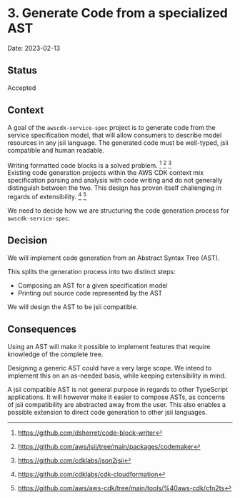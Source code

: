 # 3. Generate Code from a specialized AST

Date: 2023-02-13

## Status

Accepted

## Context

A goal of the `awscdk-service-spec` project is to generate code from the service specification model,
that will allow consumers to describe model resources in any jsii language.
The generated code must be well-typed, jsii compatible and human readable.

Writing formatted code blocks is a solved problem. [^code-block-writer] [^codemaker] [^json2jsii]\
Existing code generation projects within the AWS CDK context mix specification parsing and analysis with code writing and do not generally distinguish between the two.
This design has proven itself challenging in regards of extensibility.
 [^cdk-cloudformation] [^cfn2ts]

We need to decide how we are structuring the code generation process for `awscdk-service-spec`.

## Decision

We will implement code generation from an Abstract Syntax Tree (AST).

This splits the generation process into two distinct steps:

- Composing an AST for a given specification model
- Printing out source code represented by the AST

We will design the AST to be jsii compatible.

## Consequences

Using an AST will make it possible to implement features that require knowledge of the complete tree.

Designing a generic AST could have a very large scope.
We intend to implement this on an as-needed basis, while keeping extensibility in mind.

A jsii compatible AST is not general purpose in regards to other TypeScript applications.
It will however make it easier to compose ASTs, as concerns of jsii compatibility are abstracted away from the user.
This also enables a possible extension to direct code generation to other jsii languages.

[^code-block-writer]: https://github.com/dsherret/code-block-writer
[^codemaker]: https://github.com/aws/jsii/tree/main/packages/codemaker
[^json2jsii]: https://github.com/cdklabs/json2jsii
[^cfn2ts]: https://github.com/aws/aws-cdk/tree/main/tools/%40aws-cdk/cfn2ts
[^cdk-cloudformation]: https://github.com/cdklabs/cdk-cloudformation
